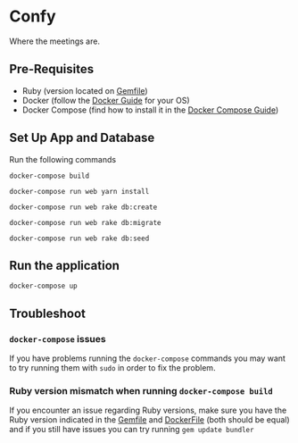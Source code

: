 # Confy
Where the meetings are.

## Pre-Requisites
- Ruby (version located on [Gemfile](./Gemfile))
- Docker (follow the [Docker Guide](https://docs.docker.com/install/) for your OS)
- Docker Compose (find how to install it in the [Docker Compose Guide](https://docs.docker.com/compose/install/))

## Set Up App and Database

Run the following commands

```
docker-compose build

docker-compose run web yarn install

docker-compose run web rake db:create

docker-compose run web rake db:migrate

docker-compose run web rake db:seed
```

## Run the application

```
docker-compose up
```

## Troubleshoot

### `docker-compose` issues
If you have problems running the `docker-compose` commands you may want to try running them with `sudo` in order to fix the problem.

### Ruby version mismatch when running `docker-compose build`
If you encounter an issue regarding Ruby versions, make sure you have the Ruby version indicated in the [Gemfile](./Gemfile) and [DockerFile](./Dockerfile) (both should be equal) and if you still have issues you can try running `gem update bundler`

